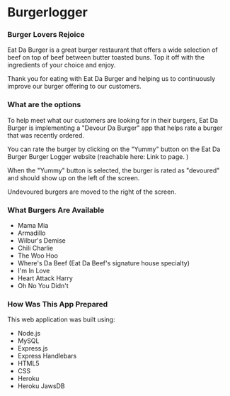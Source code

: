 # Burgerlogger

### Burger Lovers Rejoice
Eat Da Burger is a great burger restaurant that offers a wide selection of beef on top of beef between butter toasted buns.
Top it off with the ingredients of your choice and enjoy.

Thank you for eating with Eat Da Burger and helping us to continuously improve our burger offering to our customers.

### What are the options
To help meet what our customers are looking for in their burgers, Eat Da Burger is implementing a "Devour Da Burger" app that helps rate a burger that was recently ordered.

You can rate the burger by clicking on the "Yummy" button on the Eat Da Burger Burger Logger website (reachable here: Link to page. )

When the "Yummy" button is selected, the burger is rated as "devoured" and should show up on the left of the screen.

Undevoured burgers are moved to the right of the screen.

### What Burgers Are Available
* Mama Mia
* Armadillo
* Wilbur's Demise
* Chili Charlie
* The Woo Hoo
* Where's Da Beef (Eat Da Beef's signature house specialty)
* I'm In Love
* Heart Attack Harry
* Oh No You Didn't

### How Was This App Prepared
This web application was built using:

* Node.js
* MySQL
* Express.js
* Express Handlebars
* HTML5
* CSS
* Heroku
* Heroku JawsDB

